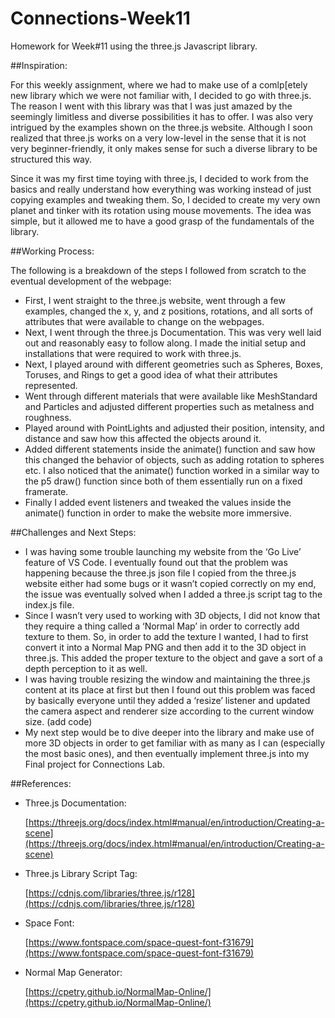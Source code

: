 # Connections-Week11
Homework for Week#11 using the three.js Javascript library.

##Inspiration:

For this weekly assignment, where we had to make use of a comlp[etely new library which we were not familiar with, I decided to go with three.js. The reason I went with this library was that I was just amazed by the seemingly limitless and diverse possibilities it has to offer. I was also very intrigued by the examples shown on the three.js website. Although I soon realized that three.js works on a very low-level in the sense that it is not very beginner-friendly, it only makes sense for such a diverse library to be structured this way.

Since it was my first time toying with three.js, I decided to work from the basics and really understand how everything was working instead of just copying examples and tweaking them. So, I decided to create my very own planet and tinker with its rotation using mouse movements. The idea was simple, but it allowed me to have a good grasp of the fundamentals of the library.

##Working Process:

The following is a breakdown of the steps I followed from scratch to the eventual development of the webpage:



* First, I went straight to the three.js website, went through a few examples, changed the x, y, and z positions, rotations, and all sorts of attributes that were available to change on the webpages.
* Next, I went through the three.js Documentation. This was very well laid out and reasonably easy to follow along. I made the initial setup and installations that were required to work with three.js.
* Next, I played around with different geometries such as Spheres, Boxes, Toruses, and Rings to get a good idea of what their attributes represented.
* Went through different materials that were available like MeshStandard and Particles and adjusted different properties such as metalness and roughness.
* Played around with PointLights and adjusted their position, intensity, and distance and saw how this affected the objects around it.
* Added different statements inside the animate() function and saw how this changed the behavior of objects, such as adding rotation to spheres etc. I also noticed that the animate() function worked in a similar way to the p5 draw() function since both of them essentially run on a fixed framerate.
* Finally I added event listeners and tweaked the values inside the animate() function in order to make the website more immersive.

##Challenges and Next Steps:



* I was having some trouble launching my website from the ‘Go Live’ feature of VS Code. I eventually found out that the problem was happening because the three.js json file I copied from the three.js website either had some bugs or it wasn’t copied correctly on my end, the issue was eventually solved when I added a three.js script tag to the index.js file.
* Since I wasn’t very used to working with 3D objects, I did not know that they require a thing called a ‘Normal Map’ in order to correctly add texture to them. So, in order to add the texture I wanted, I had to first convert it into a Normal Map PNG and then add it to the 3D object in three.js. This added the proper texture to the object and gave a sort of a depth perception to it as well.
* I was having trouble resizing the window and maintaining the three.js content at its place at first but then I found out this problem was faced by basically everyone until they added a ‘resize’ listener and updated the camera aspect and renderer size according to the current window size. (add code)
* My next step would be to dive deeper into the library and make use of more 3D objects in order to get familiar with as many as I can (especially the most basic ones), and then eventually implement three.js into my Final project for Connections Lab.

##References:



* Three.js Documentation:

    [https://threejs.org/docs/index.html#manual/en/introduction/Creating-a-scene](https://threejs.org/docs/index.html#manual/en/introduction/Creating-a-scene)

* Three.js Library Script Tag:

    [https://cdnjs.com/libraries/three.js/r128](https://cdnjs.com/libraries/three.js/r128)

* Space Font:

    [https://www.fontspace.com/space-quest-font-f31679](https://www.fontspace.com/space-quest-font-f31679)

* Normal Map Generator:

	[https://cpetry.github.io/NormalMap-Online/](https://cpetry.github.io/NormalMap-Online/)
